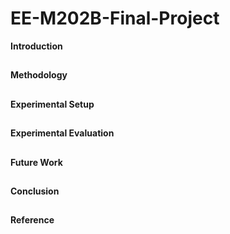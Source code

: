 # EE-M202B-Final-Project

**Introduction**

##



**Methodology**

##


**Experimental Setup**

##


**Experimental Evaluation**

##


**Future Work**

##



**Conclusion**

##


**Reference** 

##

